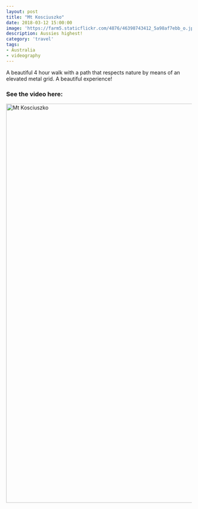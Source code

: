 ```yaml
---
layout: post
title: "Mt Kosciuszko"
date: 2018-03-12 15:00:00
image: 'https://farm5.staticflickr.com/4876/46398743412_5a98af7ebb_o.jpg'
description: Aussies highest!
category: 'travel'
tags:
- Australia
- videography
---
```


A beautiful 4 hour walk with a path that respects nature by means of an elevated metal grid. A beautiful experience!

### See the video here:

<a data-flickr-embed="true"  href="https://www.flickr.com/photos/162779846@N06/46398743412/in/dateposted-public/" title="Mt Kosciuszko"><img src="https://farm5.staticflickr.com/4876/46398743412_5a98af7ebb_o.jpg" width="1920" height="1080" alt="Mt Kosciuszko"></a><script async src="//embedr.flickr.com/assets/client-code.js" charset="utf-8"></script>
